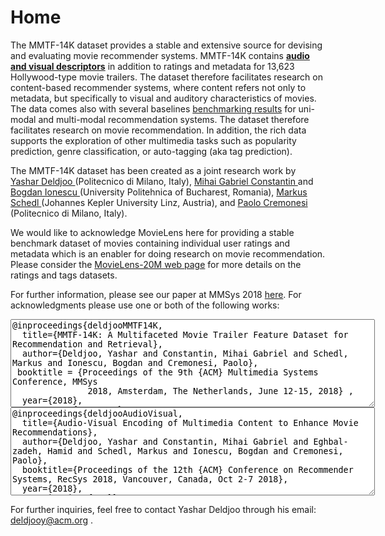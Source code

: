 # Home


The MMTF-14K dataset provides a stable and extensive source for devising and evaluating movie recommender systems. MMTF-14K contains <strong><a href="https://mmprj.github.io/mtrm_dataset/datasets">audio and visual descriptors</a></strong> in addition to ratings and metadata for 13,623 Hollywood-type movie trailers. The dataset therefore facilitates research on content-based recommender systems, where content refers not only to metadata, but specifically to visual and auditory characteristics of movies. The data comes also with several baselines <a href="https://mmprj.github.io/mtrm_dataset/benchmark" target="_blank">benchmarking results</a> for uni-modal and multi-modal recommendation systems. The dataset therefore facilitates research on movie recommendation. In addition, the rich data supports the exploration of other multimedia tasks such as popularity prediction, genre classification, or auto-tagging (aka tag prediction).

The MMTF-14K dataset has been created as a joint research work by <a href="http://www.ir.disco.unimib.it/yashar-deldjoo/" target="_blank"> Yashar Deldjoo </a> (Politecnico di Milano, Italy), <a href="http://www.campus.pub.ro/lab7/gconstantin/" target="_blank">Mihai Gabriel Constantin </a> and <a href="http://campus.pub.ro/lab7/bionescu/" target="_blank">Bogdan Ionescu </a>(University Politehnica of Bucharest, Romania), <a href="http://www.cp.jku.at/people/schedl/" target="_blank"> Markus Schedl </a> (Johannes Kepler University Linz, Austria), and <a href="https://scholar.google.it/citations?hl=en&user=dTSOPCMAAAAJ&view_op=list_works&sortby=pubdate" target="_blank"> Paolo Cremonesi </a> (Politecnico di Milano, Italy).

We would like to acknowledge MovieLens here for providing a stable benchmark dataset of movies containing individual user ratings and metadata which is an enabler for doing research on movie recommendation. Please consider the <a href="http://files.grouplens.org/datasets/movielens/ml-20m-README.html" target="_blank"> MovieLens-20M web page</a> for more details on the ratings and tags datasets.

For further information, please see our paper at MMSys 2018 <a href="https://drive.google.com/file/d/1wWEDxYLQbkDAbZJTWj6AbEpjEhL_r64W/view?usp=sharing" target="_blank">here</a>. For acknowledgments please use one or both of the following works:

<textarea rows="9" cols="70">
@inproceedings{deldjooMMTF14K, 
  title={MMTF-14K: A Multifaceted Movie Trailer Feature Dataset for Recommendation and Retrieval}, 
  author={Deldjoo, Yashar and Constantin, Mihai Gabriel and Schedl, Markus and Ionescu, Bogdan and Cremonesi, Paolo}, 
 booktitle = {Proceedings of the 9th {ACM} Multimedia Systems Conference, MMSys
               2018, Amsterdam, The Netherlands, June 12-15, 2018} ,
  year={2018}, 
  pages   = {450--455},
  organization={ACM}} 
  </textarea>
  
  <textarea rows="9" cols="70">
@inproceedings{deldjooAudioVisual, 
  title={Audio-Visual Encoding of Multimedia Content to Enhance Movie Recommendations}, 
  author={Deldjoo, Yashar and Constantin, Mihai Gabriel and Eghbal-zadeh, Hamid and Schedl, Markus and Ionescu, Bogdan and Cremonesi, Paolo}, 
  booktitle={Proceedings of the 12th {ACM} Conference on Recommender Systems, RecSys 2018, Vancouver, Canada, Oct 2-7 2018}, 
  year={2018}, 
  organization={ACM}} 
  </textarea>

For further inquiries, feel free to contact Yashar Deldjoo through his email: <a href="mailto:deldjooy@acm.org" target="_top"> deldjooy@acm.org </a>.

